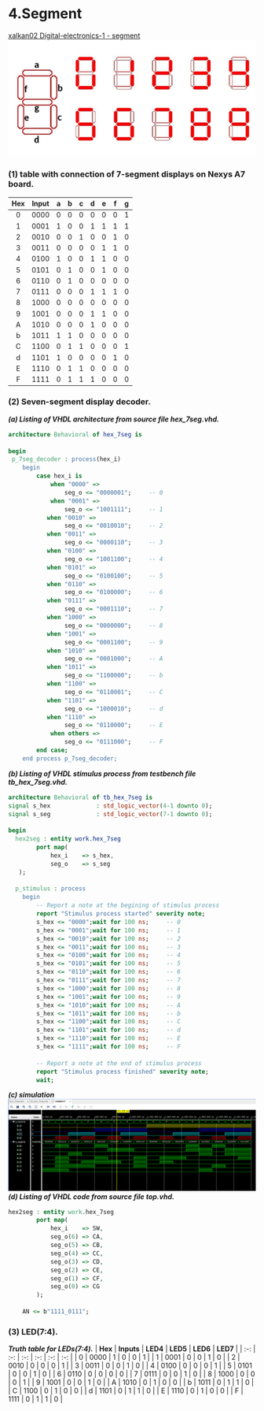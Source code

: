 
# 4.Segment
[xalkan02 Digital-electronics-1 - segment](https://github.com/TarikVUT/Digital-electronics-1/edit/main/labs/4.segment) \
![](https://github.com/TarikVUT/Digital-electronics-1/blob/main/labs/4.segment/images/1.PNG)
### (1) table with connection of 7-segment displays on Nexys A7 board.
| **Hex** | **Input** | **a** | **b** | **c** | **d** | **e** | **f** | **g** |
| :-: | :-: | :-: | :-: | :-: | :-: | :-: | :-: | :-: |
| 0 | 0000 | 0 | 0 | 0 | 0 | 0 | 0 | 1 |
| 1 | 0001 | 1 | 0 | 0 | 1 | 1 | 1 | 1 |
| 2 | 0010 | 0 | 0 | 1 | 0 | 0 | 1 | 0 |
| 3 | 0011 | 0 | 0 | 0 | 0 | 1 | 1 | 0 |
| 4 | 0100 | 1 | 0 | 0 | 1 | 1 | 0 | 0 |
| 5 | 0101 | 0 | 1 | 0 | 0 | 1 | 0 | 0 |
| 6 | 0110 | 0 | 1 | 0 | 0 | 0 | 0 | 0 |
| 7 | 0111 | 0 | 0 | 0 | 1 | 1 | 1 | 0 |
| 8 | 1000 | 0 | 0 | 0 | 0 | 0 | 0 | 0 |
| 9 | 1001 | 0 | 0 | 0 | 1 | 1 | 0 | 0 |
| A | 1010 | 0 | 0 | 0 | 1 | 0 | 0 | 0 |
| b | 1011 | 1 | 1 | 0 | 0 | 0 | 0 | 0 |
| C | 1100 | 0 | 1 | 1 | 0 | 0 | 0 | 1 |
| d | 1101 | 1 | 0 | 0 | 0 | 0 | 1 | 0 |
| E | 1110 | 0 | 1 | 1 | 0 | 0 | 0 | 0 |
| F | 1111 | 0 | 1 | 1 | 1 | 0 | 0 | 0 |




### (2) Seven-segment display decoder.
***(a) Listing of VHDL architecture from source file hex_7seg.vhd.***
``` vhdl
architecture Behavioral of hex_7seg is

begin
 p_7seg_decoder : process(hex_i)
    begin
        case hex_i is
            when "0000" =>
                seg_o <= "0000001";     -- 0
            when "0001" =>
                seg_o <= "1001111";     -- 1
           when "0010" =>
                seg_o <= "0010010";     -- 2
           when "0011" =>
                seg_o <= "0000110";     -- 3
           when "0100" =>
                seg_o <= "1001100";     -- 4
           when "0101" =>
                seg_o <= "0100100";     -- 5
           when "0110" =>
                seg_o <= "0100000";     -- 6
           when "0111" =>
                seg_o <= "0001110";     -- 7
           when "1000" =>
                seg_o <= "0000000";     -- 8
           when "1001" =>
                seg_o <= "0001100";     -- 9
           when "1010" =>
                seg_o <= "0001000";     -- A
           when "1011" =>
                seg_o <= "1100000";     -- b
           when "1100" =>
                seg_o <= "0110001";     -- C
           when "1101" =>
                seg_o <= "1000010";     -- d
           when "1110" =>
                seg_o <= "0110000";     -- E
            when others =>
                seg_o <= "0111000";     -- F
        end case;
    end process p_7seg_decoder;

```

***(b) Listing of VHDL stimulus process from testbench file tb_hex_7seg.vhd.***
```vhdl
architecture Behavioral of tb_hex_7seg is
signal s_hex             : std_logic_vector(4-1 downto 0);
signal s_seg             : std_logic_vector(7-1 downto 0);

begin
  hex2seg : entity work.hex_7seg
        port map(
            hex_i    => s_hex,
            seg_o    => s_seg
   );

  p_stimulus : process
    begin
        -- Report a note at the begining of stimulus process
        report "Stimulus process started" severity note;
        s_hex <= "0000";wait for 100 ns;     -- 0
        s_hex <= "0001";wait for 100 ns;     -- 1  
        s_hex <= "0010";wait for 100 ns;     -- 2
        s_hex <= "0011";wait for 100 ns;     -- 3
        s_hex <= "0100";wait for 100 ns;     -- 4 
        s_hex <= "0101";wait for 100 ns;     -- 5 
        s_hex <= "0110";wait for 100 ns;     -- 6
        s_hex <= "0111";wait for 100 ns;     -- 7 
        s_hex <= "1000";wait for 100 ns;     -- 8
        s_hex <= "1001";wait for 100 ns;     -- 9
        s_hex <= "1010";wait for 100 ns;     -- A 
        s_hex <= "1011";wait for 100 ns;     -- b
        s_hex <= "1100";wait for 100 ns;     -- C
        s_hex <= "1101";wait for 100 ns;     -- d
        s_hex <= "1110";wait for 100 ns;     -- E
        s_hex <= "1111";wait for 100 ns;     -- F
      
        -- Report a note at the end of stimulus process
        report "Stimulus process finished" severity note;
        wait;

```
 ***(c) simulation***
![](https://github.com/TarikVUT/Digital-electronics-1/blob/main/labs/4.segment/images/2.png)
***(d) Listing of VHDL code from source file top.vhd.***
``` vhdl
hex2seg : entity work.hex_7seg
        port map(
            hex_i    => SW,
            seg_o(6) => CA,
            seg_o(5) => CB,
            seg_o(4) => CC,
            seg_o(3) => CD,
            seg_o(2) => CE,
            seg_o(1) => CF,
            seg_o(0) => CG
        );

    AN <= b"1111_0111";

```
### (3) LED(7:4).
***Truth table for LEDs(7:4).***
| **Hex** | **Inputs** | **LED4** | **LED5** | **LED6** | **LED7** |
| :-: | :-: | :-: | :-: | :-: | :-: |
| 0 | 0000 | 1 | 0 | 0 | 1 |
| 1 | 0001 | 0 | 0 | 1 | 0 |
| 2 | 0010 | 0 | 0 | 0 | 1 |
| 3 | 0011 | 0 | 0 | 1 | 0 |
| 4 | 0100 | 0 | 0 | 0 | 1 |
| 5 | 0101 | 0 | 0 | 1 | 0 |
| 6 | 0110 | 0 | 0 | 0 | 0 |
| 7 | 0111 | 0 | 0 | 1 | 0 |
| 8 | 1000 | 0 | 0 | 0 | 1 |
| 9 | 1001 | 0 | 0 | 1 | 0 |
| A | 1010 | 0 | 1 | 0 | 0 |
| b | 1011 | 0 | 1 | 1 | 0 |
| C | 1100 | 0 | 1 | 0 | 0 |
| d | 1101 | 0 | 1 | 1 | 0 |
| E | 1110 | 0 | 1 | 0 | 0 |
| F | 1111 | 0 | 1 | 1 | 0 |

